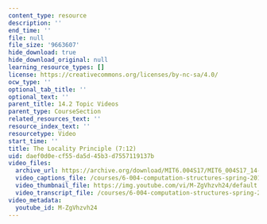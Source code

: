 ```yaml
---
content_type: resource
description: ''
end_time: ''
file: null
file_size: '9663607'
hide_download: true
hide_download_original: null
learning_resource_types: []
license: https://creativecommons.org/licenses/by-nc-sa/4.0/
ocw_type: ''
optional_tab_title: ''
optional_text: ''
parent_title: 14.2 Topic Videos
parent_type: CourseSection
related_resources_text: ''
resource_index_text: ''
resourcetype: Video
start_time: ''
title: The Locality Principle (7:12)
uid: daef0d0e-cf55-da5d-45b3-d7557119137b
video_files:
  archive_url: https://archive.org/download/MIT6.004S17/MIT6_004S17_14-02-05_300k.mp4
  video_captions_file: /courses/6-004-computation-structures-spring-2017/2b4e10509dcf5d05a065cf5cc7e5457a_M-ZgVhzvh24.vtt
  video_thumbnail_file: https://img.youtube.com/vi/M-ZgVhzvh24/default.jpg
  video_transcript_file: /courses/6-004-computation-structures-spring-2017/748ca0f50a7a76a026455bff792f94f6_M-ZgVhzvh24.pdf
video_metadata:
  youtube_id: M-ZgVhzvh24
---
```

